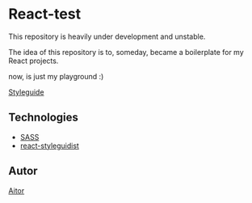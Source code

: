 # React-test

This repository is heavily under development and unstable.


The idea of this repository is to, someday, became a boilerplate for my React projects.

now, is just my playground :)


[Styleguide](https://torian12321.github.io/React-test/styleguide/)

Technologies
---------------

- [SASS](http://sass-lang.com/)
- [react-styleguidist](https://github.com/styleguidist/react-styleguidist)


Autor
---------------
[Aitor](https://torian12321.github.io/my_web/dist/)